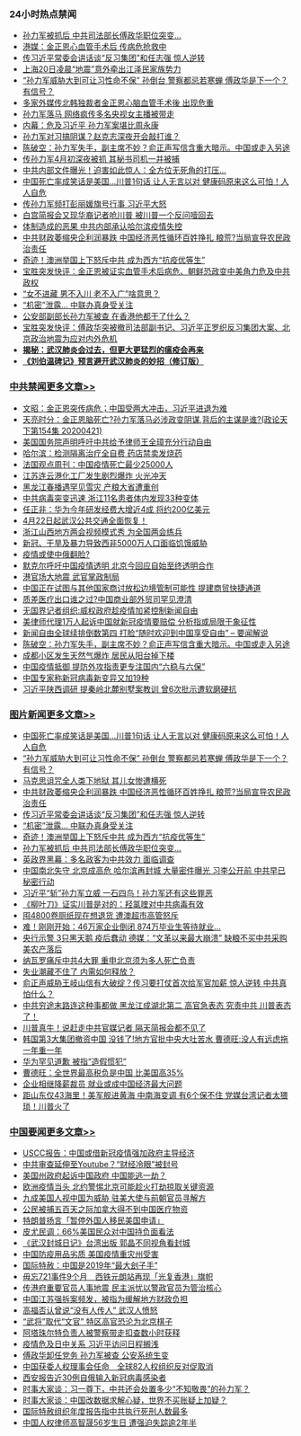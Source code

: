 <div class="catlist">
<h3>24小时热点禁闻</h3>
<ul>
<li><a href="https://github.com/fqnews/bnews/blob/master/topimagenews/20200421/1316398.md">孙力军被抓后 中共司法部长傅政华职位突变...</a></li>
<li><a href="https://github.com/fqnews/bnews/blob/master/cnnews/20200421/1316458.md">港媒：金正恩心血管手术后 传病危抢救中</a></li>
<li><a href="https://github.com/fqnews/bnews/blob/master/topimagenews/20200421/1316625.md">传习近平常委会讲话谈“反习集团”和任志强 惊人逆转</a></li>
<li><a href="https://github.com/fqnews/bnews/blob/master/cbnews/20200421/1316569.md">上海20日凌晨“地震”意外牵出江泽民家族势力</a></li>
<li><a href="https://github.com/fqnews/bnews/blob/master/topimagenews/20200421/1316694.md">“孙力军威胁大到可让习性命不保” 孙倒台 警察都忌若寒蝉 傅政华是下一个？有信号？</a></li>
<li><a href="https://github.com/fqnews/bnews/blob/master/cbnews/20200421/1316514.md">多家外媒传北韩独裁者金正恩心脑血管手术後 出现危重</a></li>
<li><a href="https://github.com/fqnews/bnews/blob/master/comments/20200421/1316693.md">孙力军落马 网络疯传多名央视女主播被带走</a></li>
<li><a href="https://github.com/fqnews/bnews/blob/master/cbnews/20200421/1316575.md">内幕：危及习近平 孙力军案堪比周永康</a></li>
<li><a href="https://github.com/fqnews/bnews/blob/master/cbnews/20200421/1316430.md">孙力军对习搞阴谋？赵克志深夜开会敲打谁？</a></li>
<li><a href="https://github.com/fqnews/bnews/blob/master/cbnews/20200421/1316684.md">陈破空：孙力军失手，副主席不妙？俞正声写信含重大暗示。中国或走入另途 </a></li>
<li><a href="https://github.com/fqnews/bnews/blob/master/cbnews/20200421/1316592.md">传孙力军4月初深夜被抓 其秘书司机一并被捕</a></li>
<li><a href="https://github.com/fqnews/bnews/blob/master/cbnews/20200421/1316424.md">中共内部文件曝光！迫害如此惊人：全方位无死角的打压...</a></li>
<li><a href="https://github.com/fqnews/bnews/blob/master/topimagenews/20200421/1316813.md">中国死亡率成笑话是美国...川普1句话 让人无言以对 健康码原来这么可怕！人人自危</a></li>
<li><a href="https://github.com/fqnews/bnews/blob/master/comments/20200421/1316811.md">传孙力军频打彭丽媛旗号行事 习近平大怒</a></li>
<li><a href="https://github.com/fqnews/bnews/blob/master/cnnews/20200421/1316488.md">白宫简报会又现华裔记者呛川普 被川普一个反问噎回去</a></li>
<li><a href="https://github.com/fqnews/bnews/blob/master/cbnews/20200421/1316578.md">体制造成的恶果 中共内部承认哈尔滨疫情失控</a></li>
<li><a href="https://github.com/fqnews/bnews/blob/master/topimagenews/20200421/1316640.md">中共财政萎缩央企利润暴跌 中国经济恶性循环百姓挣扎 粮荒?当局宣导农民政治责任</a></li>
<li><a href="https://github.com/fqnews/bnews/blob/master/topimagenews/20200421/1316446.md">奇迹！澳洲举国上下怒斥中共 成为西方“抗疫优等生”</a></li>
<li><a href="https://github.com/fqnews/bnews/blob/master/bannedvideo/20200421/1316568.md">宝胜突发快评：金正恩被证实血管手术后病危、朝鲜恐政变中美角力危及中共政权</a></li>
<li><a href="https://github.com/fqnews/bnews/blob/master/funmedia/20200421/1316679.md">“女不进藏 男不入川 老不入广”啥意思？</a></li>
<li><a href="https://github.com/fqnews/bnews/blob/master/topimagenews/20200421/1316586.md">“机密”泄露… 中联办真身受关注</a></li>
<li><a href="https://github.com/fqnews/bnews/blob/master/cnnews/20200421/1316599.md">公安部副部长孙力军被查 在香港他都干了什么？</a></li>
<li><a href="https://github.com/fqnews/bnews/blob/master/bannedvideo/20200421/1316512.md">宝胜突发快评：傅政华突被撤司法部副书记、习近平正罗织反习集团大案、北京政治地震为应对内外危机</a></li>
<li><b><a href="https://github.com/fqnews/bnews/blob/master/comments/20200211/1275071.md" target="_blank">揭秘：武汉肺炎会过去，但更大更猛烈的瘟疫会再来</a></b></li>
<li><b><a href="https://github.com/fqnews/bnews/blob/master/comments/20200207/1272816.md" target="_blank">《刘伯温碑记》预言避开武汉肺炎的妙招（修订版）</a></b></li>
</ul>
</div>

<div class="catlist">
<h3><a href="https://github.com/fqnews/bnews/blob/master/cbnews/" target="_blank">中共禁闻</a><span><a href="https://github.com/fqnews/bnews/blob/master/cbnews/" target="_blank" rel="nofollow">更多文章>></a></span></h3>
<ul>
<li><a href="https://github.com/fqnews/bnews/blob/master/cbnews/20200422/1316999.md" target="_blank">文昭：金正恩突传病危；中国受两大冲击，习近平进退为难</a></li>
<li><a href="https://github.com/fqnews/bnews/blob/master/cbnews/20200422/1316971.md" target="_blank">天亮时分：金正恩脑死亡?孙力军落马必涉政变阴谋,背后的主谋是谁?(政论天下第154集 20200421)</a></li>
<li><a href="https://github.com/fqnews/bnews/blob/master/cbnews/20200422/1316966.md" target="_blank">美国国务院声明呼吁中共给予律师王全璋充分行动自由</a></li>
<li><a href="https://github.com/fqnews/bnews/blob/master/cbnews/20200422/1316938.md" target="_blank">哈尔滨：检测隔离治疗全自费 药店禁卖发烧药</a></li>
<li><a href="https://github.com/fqnews/bnews/blob/master/cbnews/20200422/1316937.md" target="_blank">法国观点周刊：中国疫情死亡最少25000人</a></li>
<li><a href="https://github.com/fqnews/bnews/blob/master/cbnews/20200422/1316931.md" target="_blank">江苏连云港化工厂发生剧烈爆炸 火光冲天</a></li>
<li><a href="https://github.com/fqnews/bnews/blob/master/cbnews/20200422/1316930.md" target="_blank">黑龙江春播遇罕见雪灾 产粮大省遭重创</a></li>
<li><a href="https://github.com/fqnews/bnews/blob/master/cbnews/20200422/1316929.md" target="_blank">中共病毒突变迅速 浙江11名患者体内发现33种变体</a></li>
<li><a href="https://github.com/fqnews/bnews/blob/master/cbnews/20200422/1316928.md" target="_blank">任正非：华为今年研发经费大增近4成 将约200亿美元</a></li>
<li><a href="https://github.com/fqnews/bnews/blob/master/cbnews/20200422/1316927.md" target="_blank">4月22日起武汉公共交通全面恢复！</a></li>
<li><a href="https://github.com/fqnews/bnews/blob/master/cbnews/20200421/1316821.md" target="_blank">浙江山西地方两会视频模式秀 为全国两会练兵</a></li>
<li><a href="https://github.com/fqnews/bnews/blob/master/cbnews/20200421/1316802.md" target="_blank">新冠、干旱及暴力导致西非5000万人口面临饥饿威胁</a></li>
<li><a href="https://github.com/fqnews/bnews/blob/master/cbnews/20200421/1316801.md" target="_blank">疫情或使中俄翻脸?</a></li>
<li><a href="https://github.com/fqnews/bnews/blob/master/cbnews/20200421/1316780.md" target="_blank">默克尔呼吁中国疫情透明 北京今回应自始至终透明合作</a></li>
<li><a href="https://github.com/fqnews/bnews/blob/master/cbnews/20200421/1316776.md" target="_blank">港官场大地震 武官掌政制局</a></li>
<li><a href="https://github.com/fqnews/bnews/blob/master/cbnews/20200421/1316768.md" target="_blank">中国正在试图与其他国家商讨放松边境管制可能性 提建商贸快捷通道</a></li>
<li><a href="https://github.com/fqnews/bnews/blob/master/cbnews/20200421/1316767.md" target="_blank">质差医疗出口谁之过?中国商业部外贸司罕见澄清</a></li>
<li><a href="https://github.com/fqnews/bnews/blob/master/cbnews/20200421/1316752.md" target="_blank">无国界记者组织:威权政府趁疫情加紧控制新闻自由</a></li>
<li><a href="https://github.com/fqnews/bnews/blob/master/cbnews/20200421/1316751.md" target="_blank">美律师代理1万人起诉中国就新冠疫情要赔偿 分析指或局限于象征性</a></li>
<li><a href="https://github.com/fqnews/bnews/blob/master/cbnews/20200421/1316690.md" target="_blank">新闻自由全球续排倒数第四 打脸“随时欢迎到中国享受自由” &#8211; 要闻解说</a></li>
<li><a href="https://github.com/fqnews/bnews/blob/master/cbnews/20200421/1316684.md" target="_blank">陈破空：孙力军失手，副主席不妙？俞正声写信含重大暗示。中国或走入另途</a></li>
<li><a href="https://github.com/fqnews/bnews/blob/master/cbnews/20200421/1316678.md" target="_blank">成都小区发生天然气爆炸 居民从阳台掉下楼</a></li>
<li><a href="https://github.com/fqnews/bnews/blob/master/cbnews/20200421/1316659.md" target="_blank">中国疫情抵御 提防外攻指责更专注国内“六稳与六保”</a></li>
<li><a href="https://github.com/fqnews/bnews/blob/master/cbnews/20200421/1316656.md" target="_blank">中国专家称新冠病毒新变异又加19种</a></li>
<li><a href="https://github.com/fqnews/bnews/blob/master/cbnews/20200421/1316655.md" target="_blank">习近平陕西调研 提秦岭北麓别墅案教训 曾6次批示遭软磨硬抗</a></li>

</ul>
</div>
<div class="catlist">
<h3><a href="https://github.com/fqnews/bnews/blob/master/topimagenews/" target="_blank">图片新闻</a><span><a href="https://github.com/fqnews/bnews/blob/master/topimagenews/" target="_blank" rel="nofollow">更多文章>></a></span></h3>
<ul>
<li><a href="https://github.com/fqnews/bnews/blob/master/topimagenews/20200421/1316813.md" target="_blank">中国死亡率成笑话是美国&#8230;川普1句话 让人无言以对 健康码原来这么可怕！人人自危</a></li>
<li><a href="https://github.com/fqnews/bnews/blob/master/topimagenews/20200421/1316694.md" target="_blank">“孙力军威胁大到可让习性命不保” 孙倒台 警察都忌若寒蝉 傅政华是下一个？有信号？</a></li>
<li><a href="https://github.com/fqnews/bnews/blob/master/topimagenews/20200421/1316657.md" target="_blank">马克思诅咒全人类下地狱 其儿女惨遭横死</a></li>
<li><a href="https://github.com/fqnews/bnews/blob/master/topimagenews/20200421/1316640.md" target="_blank">中共财政萎缩央企利润暴跌 中国经济恶性循环百姓挣扎 粮荒?当局宣导农民政治责任</a></li>
<li><a href="https://github.com/fqnews/bnews/blob/master/topimagenews/20200421/1316625.md" target="_blank">传习近平常委会讲话谈“反习集团”和任志强 惊人逆转</a></li>
<li><a href="https://github.com/fqnews/bnews/blob/master/topimagenews/20200421/1316586.md" target="_blank">“机密”泄露… 中联办真身受关注</a></li>
<li><a href="https://github.com/fqnews/bnews/blob/master/topimagenews/20200421/1316446.md" target="_blank">奇迹！澳洲举国上下怒斥中共 成为西方“抗疫优等生”</a></li>
<li><a href="https://github.com/fqnews/bnews/blob/master/topimagenews/20200421/1316398.md" target="_blank">孙力军被抓后 中共司法部长傅政华职位突变&#8230;</a></li>
<li><a href="https://github.com/fqnews/bnews/blob/master/topimagenews/20200421/1316397.md" target="_blank">英政界黑幕：多名政客为中共效力 面临调查</a></li>
<li><a href="https://github.com/fqnews/bnews/blob/master/topimagenews/20200420/1316099.md" target="_blank">中国南北失守 北京成高危 哈尔滨再封城 大量密件曝光 习李公开前 中共早已秘密行动</a></li>
<li><a href="https://github.com/fqnews/bnews/blob/master/topimagenews/20200420/1315999.md" target="_blank">习近平“斩”孙力军立威 一石四鸟！孙力军还有这些罪恶</a></li>
<li><a href="https://github.com/fqnews/bnews/blob/master/topimagenews/20200420/1315998.md" target="_blank">《柳叶刀》证实川普是对的：羟氯喹对中共病毒有效</a></li>
<li><a href="https://github.com/fqnews/bnews/blob/master/topimagenews/20200420/1315963.md" target="_blank">囤4800卷厕纸现在想退货 遭澳超市高管怒斥</a></li>
<li><a href="https://github.com/fqnews/bnews/blob/master/topimagenews/20200420/1315947.md" target="_blank">难！刚刚开始：46万家企业倒闭 874万毕业生等待就业…</a></li>
<li><a href="https://github.com/fqnews/bnews/blob/master/topimagenews/20200420/1315920.md" target="_blank">央行示警 3只黑天鹅 疫后蠢动 德媒：“文革以来最大崩溃” 缺粮不买中共采购美农产落后</a></li>
<li><a href="https://github.com/fqnews/bnews/blob/master/topimagenews/20200420/1315756.md" target="_blank">纳瓦罗痛斥中共4大罪 重申北京须为多人死亡负责</a></li>
<li><a href="https://github.com/fqnews/bnews/blob/master/topimagenews/20200420/1315748.md" target="_blank">失业潮藏不住了 内需如何释放？</a></li>
<li><a href="https://github.com/fqnews/bnews/blob/master/topimagenews/20200419/1315594.md" target="_blank">俞正声威胁王岐山信有大破绽？传习要打仗首次给军官加薪 惊人逆转 中共真怕什么？</a></li>
<li><a href="https://github.com/fqnews/bnews/blob/master/topimagenews/20200419/1315567.md" target="_blank">中共穷途末路连这种事都做 黑龙江成湖北第二 高官急表态 究责中共 川普表态了！</a></li>
<li><a href="https://github.com/fqnews/bnews/blob/master/topimagenews/20200419/1315550.md" target="_blank">川普真牛！说赶走中共官媒记者 隔天简报会都不见了</a></li>
<li><a href="https://github.com/fqnews/bnews/blob/master/topimagenews/20200419/1315435.md" target="_blank">韩国第3大集团撤资中国 没钱了!地方官批中央大吐苦水 曹德旺:没人有远虑拖一年重一年</a></li>
<li><a href="https://github.com/fqnews/bnews/blob/master/topimagenews/20200419/1315236.md" target="_blank">华为罕见道歉 被指“造假惯犯”</a></li>
<li><a href="https://github.com/fqnews/bnews/blob/master/topimagenews/20200419/1315235.md" target="_blank">曹德旺：全世界最高税负是中国 比美国高35%</a></li>
<li><a href="https://github.com/fqnews/bnews/blob/master/topimagenews/20200419/1315096.md" target="_blank">企业相继降薪裁员 就业或成中国经济最大问题</a></li>
<li><a href="https://github.com/fqnews/bnews/blob/master/topimagenews/20200418/1315027.md" target="_blank">距山东仅43海里！美军舰进黄海 中南海变调 有6个保不住 党媒台湾记者太猥琐！川普火了</a></li>

</ul>
</div>
<div class="catlist">
<h3><a href="https://github.com/fqnews/bnews/blob/master/headline/" target="_blank">中国要闻</a><span><a href="https://github.com/fqnews/bnews/blob/master/headline/" target="_blank" rel="nofollow">更多文章>></a></span></h3>
<ul>
<li><a href="https://github.com/fqnews/bnews/blob/master/headline/20200422/1316950.md" target="_blank">USCC报告：中国或借新冠疫情强加政府主导经济</a></li>
<li><a href="https://github.com/fqnews/bnews/blob/master/headline/20200422/1316933.md" target="_blank">中共审查延伸至Youtube？“财经冷眼”被封号</a></li>
<li><a href="https://github.com/fqnews/bnews/blob/master/headline/20200422/1316932.md" target="_blank">美国州政府起诉中国政府  中国能逃一劫？</a></li>
<li><a href="https://github.com/fqnews/bnews/blob/master/headline/20200422/1316925.md" target="_blank">欧洲疫情当头 北约警惕北京可能趁火打劫掠取关键资源</a></li>
<li><a href="https://github.com/fqnews/bnews/blob/master/headline/20200422/1316907.md" target="_blank">九成美国人视中国为威胁     驻美大使与前朝官员寻解方</a></li>
<li><a href="https://github.com/fqnews/bnews/blob/master/headline/20200422/1316895.md" target="_blank">公民被捕五百天之际加拿大得不到中国医疗物资</a></li>
<li><a href="https://github.com/fqnews/bnews/blob/master/headline/20200422/1316894.md" target="_blank">特朗普扬言「暂停外国人移民美国申请」</a></li>
<li><a href="https://github.com/fqnews/bnews/blob/master/headline/20200422/1316893.md" target="_blank">皮尤民调：66%美国民众对中国持负面看法</a></li>
<li><a href="https://github.com/fqnews/bnews/blob/master/headline/20200422/1316872.md" target="_blank">《武汉封城日记》台湾出版 郭晶不同视角看封城</a></li>
<li><a href="https://github.com/fqnews/bnews/blob/master/headline/20200422/1316854.md" target="_blank">中国防疫用品劣质   美国疫情重灾州受害</a></li>
<li><a href="https://github.com/fqnews/bnews/blob/master/headline/20200422/1316853.md" target="_blank">国际特赦：中国是2019年“最大刽子手”</a></li>
<li><a href="https://github.com/fqnews/bnews/blob/master/headline/20200422/1316829.md" target="_blank">毋忘721事件9个月　西铁元朗站再现「光复香港」旗帜</a></li>
<li><a href="https://github.com/fqnews/bnews/blob/master/headline/20200421/1316825.md" target="_blank">传港府重要官员人事地震 民主派忧以警政官员为管治核心</a></li>
<li><a href="https://github.com/fqnews/bnews/blob/master/headline/20200421/1316817.md" target="_blank">中国江苏强拆案频发，被指为缓解地方财政负担</a></li>
<li><a href="https://github.com/fqnews/bnews/blob/master/headline/20200421/1316808.md" target="_blank">高福否认曾说“没有人传人” 武汉人愤怒</a></li>
<li><a href="https://github.com/fqnews/bnews/blob/master/headline/20200421/1316807.md" target="_blank">“武将”取代“文官” 特区高官恐沦为北京棋子</a></li>
<li><a href="https://github.com/fqnews/bnews/blob/master/headline/20200421/1316806.md" target="_blank">阿塔珠尔特负责人被警察带走扣查数小时获释</a></li>
<li><a href="https://github.com/fqnews/bnews/blob/master/headline/20200421/1316782.md" target="_blank">疫情危及日中关系   习近平访问日程搁浅</a></li>
<li><a href="https://github.com/fqnews/bnews/blob/master/headline/20200421/1316781.md" target="_blank">傅政华卸任党务   孙力军被查   公安系统生变</a></li>
<li><a href="https://github.com/fqnews/bnews/blob/master/headline/20200421/1316753.md" target="_blank">中国获委人权理事会任命　全球82人权组织反对促取消</a></li>
<li><a href="https://github.com/fqnews/bnews/blob/master/headline/20200421/1316739.md" target="_blank">西安报告近30例自俄输入新冠病毒感染者</a></li>
<li><a href="https://github.com/fqnews/bnews/blob/master/headline/20200421/1316734.md" target="_blank">时事大家谈：习一尊下，中共还会处置多少“不知敬畏”的孙力军？</a></li>
<li><a href="https://github.com/fqnews/bnews/blob/master/headline/20200421/1316733.md" target="_blank">时事大家谈：中国改数据求解心疑，世界不买账疑上加疑？</a></li>
<li><a href="https://github.com/fqnews/bnews/blob/master/headline/20200421/1316732.md" target="_blank">国际特赦组织年度报告指中共执行死刑人数最多</a></li>
<li><a href="https://github.com/fqnews/bnews/blob/master/headline/20200421/1316731.md" target="_blank">中国人权律师高智晟56岁生日   遭强迫失踪逾2年半</a></li>

</ul>
</div>
